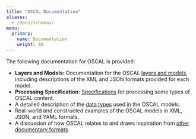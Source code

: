 ```yaml
---
title: "OSCAL Documentation"
aliases:
  - /docs/schemas/
menu:
  primary:
    name: Documentation
    weight: 40
---
```


The following documentation for OSCAL is provided:

- **Layers and Models:** Documentation for the OSCAL [layers and models](schema/), including descriptions of the XML and JSON formats provided for each model.
- **Processing Specification:** [Specifications](specification/) for processing some types of OSCAL content.
- A detailed description of the [data types](schema/datatypes/) used in the OSCAL models.
- Real-world and constructed examples of the OSCAL models in XML, JSON, and YAML formats.
- A discussion of how OSCAL relates to and draws inspiration from [other documentary formats](relations-to-other/).
